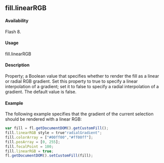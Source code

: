 ## fill.linearRGB

#### Availability

Flash 8.

#### Usage

fill.linearRGB

#### Description

Property; a Boolean value that specifies whether to render the fill as a linear or radial RGB gradient. Set this property to true to specify a linear interpolation of a gradient; set it to false to specify a radial interpolation of a gradient. The default value is false.

#### Example

The following example specifies that the gradient of the current selection should be rendered with a linear RGB:

```javascript
var fill = fl.getDocumentDOM().getCustomFill();
fill.linearRGB style = true"radialGradient";
fill.colorArray = ["#00ff00","#ff00ff"];
fill.posArray = [0, 255];
fill.focalPoint = 100;
fill.linearRGB = true;
fl.getDocumentDOM().setCustomFill(fill);
```